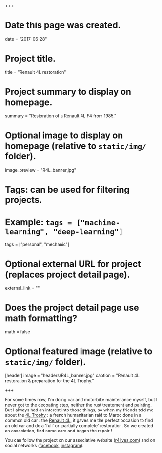 +++
# Date this page was created.
date = "2017-06-28"

# Project title.
title = "Renault 4L restoration"

# Project summary to display on homepage.
summary = "Restoration of a Renault 4L F4 from 1985."

# Optional image to display on homepage (relative to `static/img/` folder).
image_preview = "R4L_banner.jpg"

# Tags: can be used for filtering projects.
# Example: `tags = ["machine-learning", "deep-learning"]`
tags = ["personal", "mechanic"]

# Optional external URL for project (replaces project detail page).
external_link = ""

# Does the project detail page use math formatting?
math = false

# Optional featured image (relative to `static/img/` folder).
[header]
image = "headers/R4L_banner.jpg"
caption = "Renault 4L restoration & preparation for the 4L Trophy."

+++

For some times now, I'm doing car and motorbike maintenance myself, but I never got to the decoating step, neither the rust treatement and painting. But I always had an interest into those things, so when my friends told me about the [4L Trophy](https://www.4ltrophy.com) : a french humanitarian raid to Maroc done in a common old car : the [Renault 4L](https://www.google.fr/search?q=Renault+4L&num=20&source=lnms&tbm=isch&sa=X&ved=0ahUKEwji4cn3l-PUAhVJWxoKHXwSDZQQ_AUICigB&biw=1920&bih=988), it gaves me the perfect occasion to find an old car and do a 'full' or 'partially complete' restoration. So we created an association, find some cars and began the repair !

You can follow the project on our associative website ([r4llyes.com](http://r4llyes.com)) and on social networks ([facebook](https://facebook.com/r4llyes), [instagram](https://www.instagram.com/r4llyes/)).


